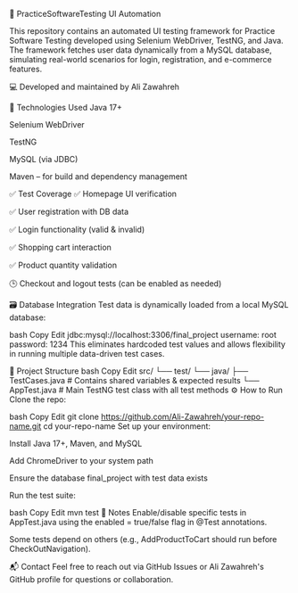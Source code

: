 🧪 PracticeSoftwareTesting UI Automation





This repository contains an automated UI testing framework for Practice Software Testing developed using Selenium WebDriver, TestNG, and Java. The framework fetches user data dynamically from a MySQL database, simulating real-world scenarios for login, registration, and e-commerce features.

💻 Developed and maintained by Ali Zawahreh

🚀 Technologies Used
Java 17+

Selenium WebDriver

TestNG

MySQL (via JDBC)

Maven – for build and dependency management

✅ Test Coverage
✅ Homepage UI verification

✅ User registration with DB data

✅ Login functionality (valid & invalid)

✅ Shopping cart interaction

✅ Product quantity validation

🕒 Checkout and logout tests (can be enabled as needed)

🗃️ Database Integration
Test data is dynamically loaded from a local MySQL database:

bash
Copy
Edit
jdbc:mysql://localhost:3306/final_project
username: root
password: 1234
This eliminates hardcoded test values and allows flexibility in running multiple data-driven test cases.

📂 Project Structure
bash
Copy
Edit
src/
 └── test/
     └── java/
         ├── TestCases.java       # Contains shared variables & expected results
         └── AppTest.java         # Main TestNG test class with all test methods
⚙️ How to Run
Clone the repo:

bash
Copy
Edit
git clone https://github.com/Ali-Zawahreh/your-repo-name.git
cd your-repo-name
Set up your environment:

Install Java 17+, Maven, and MySQL

Add ChromeDriver to your system path

Ensure the database final_project with test data exists

Run the test suite:

bash
Copy
Edit
mvn test
🧩 Notes
Enable/disable specific tests in AppTest.java using the enabled = true/false flag in @Test annotations.

Some tests depend on others (e.g., AddProductToCart should run before CheckOutNavigation).

📬 Contact
Feel free to reach out via GitHub Issues or Ali Zawahreh's GitHub profile for questions or collaboration.

